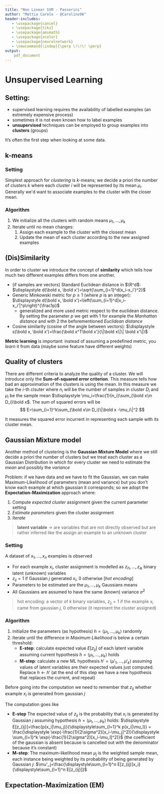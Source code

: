 ```yaml
---
title: "Non Linear SVM - Passerini"
author: "Mattia Carolo - @Carolino96"
header-includes:
   - \usepackage{cancel}
   - \usepackage{tikz}
   - \usepackage{amsmath}
   - \usepackage{xcolor}
   - \usepackage{neuralnetwork}
   - \newcommand{\indep}{\perp \!\!\! \perp}
output:
    pdf_document
---
```


# Unsupervised Learning

## Setting:

- supervised learning requires the availability of labelled examples (an extremely expensive process)
- sometimes it is not even known how to label examples
- **unsupervised** techniques can be employed to group examples into **clusters** (groups)

It’s often the first step when looking at some data.

## k-means

### Setting

Simplest approach for _clustering_ is $k$-means; we decide a priori the number of clusters $k$ where each cluster $i$ will be represented by its mean $\mu_i$. Generally we'd want to associate examples to the cluster with the closer mean.

### Algorithm

1. We initialize all the clusters with random means $\mu_1,...,\mu_k$
2. Iterate until no mean changes:
   1. Assign each example to the cluster with the closest mean
   2. Update the mean of each cluster according to the new assigned examples

## (Dis)Similarity

In order to cluster we introduce the concept of **similarity** which tells how much two different examples differs from one another.

- (if samples are vectors) Standard Euclidean distance in $\R^d$: $\displaystyle d(\bold x, \bold x')=\sqrt{\sum_{i=1}^d(x_i-x_i')^2}$ 
- Generic Minkowski metric for $p \ge 1$ (where $p$ is an integer): $\displaystyle d(\bold x, \bold x')=\left(\sum_{i=1}^d|x_i-x_i'|^p\right)^{\frac1p}$
  - generalized and more used metric respect to the euclidean distance. By setting the parameter $p$ we get with 1 for example the *Manhattan distance* and with 2 the beforementioned *Euclidean distance*
- Cosine similarity (cosine of the angle between vectors): $\displaystyle s(\bold x, \bold x')=\frac{\bold x^T\bold x'}{\|\bold x\|\| \bold x'\|}$

**Metric learning** is important: instead of assuming a predefined metric, you _learn_ it from data (maybe some feature have different weights)

## Quality of clusters

There are different criteria to analyze the quality of a cluster. We will introduce only the **Sum-of-squared error criterion**. This measure tells how bad an approximation of the clusters is using the mean.
In this measure we take the $i$-th clsuter where $n_i$ will be the number of samples in cluster $D_i$ and $\mu_i$ be the sample mean $\displaystyle \mu_i=\frac{1}{n_i}\sum_{\bold x\in D_i}\bold x$. The sum of squared errors will be
$$
E=\sum_{i=1}^k\sum_{\bold x\in D_i}\|\bold x -\mu_i\|^2
$$

It measures the squared error incurrent in representing each sample with its cluster mean.

## Gaussian Mixture model

Another method of clustering is the **Gaussian Mixture Model** where we still decide a priori the number of clusters but we treat each cluster as a Gaussian Distribution in which for every cluster we need to estimate the *mean* and possibly the *variance*

Problem: if we have data and we have to fit the Gaussian, we can make Maximum-Likelihood of parameters (mean and variance) but you don’t know each example at which gaussian it corresponds; so we adopt the **Expectation-Maximization** approach where:

1. Compute _expected cluster_ assignment given the current parameter setting
2. _Estimate parameters_ given the cluster assignment
3. _Iterate_

> **latent variable** -> are variables that are not directly observed but are rather inferred like the assign an example to an unknown cluster

### Setting

 A dataset of $x_1, . . . , x_n$ examples is observed
- For each example $x_i$, cluster assignment is modelled as $z_{i1}, . . . , z_{ik}$ binary latent (unknown) variables
- $z_{ij} = 1$ if Gaussian $j$ generated $x_i$, $0$ otherwise [_hot encoding_]
- Parameters to be estimated are the $\mu_1, . . . , \mu_k$ Gaussians means
- All Gaussians are assumed to have the same (known) variance $\sigma^2$

> hot encoding: a vector of $k$ binary variables, $z_{ij} = 1$ if the example $x_i$ came from gaussian $j$, $0$ otherwise (it represent the cluster assigned)

### Algorithm

1. initialize the parameters (as hypothesis) $h = \langle\mu_1,...,\mu_k\rangle$ randomly
2. Iterate until the difference in _Maximum Likelihood_ is below a certain threshold:
   - **E-step**: calculate expected value $E[z_{ij}]$ of each latent variable assuming current hypothesis $h = \langle\mu_1, . . . , \mu_k\rangle$ holds
   - **M-step**: calculate a new ML hypothesis $h' = \langle\mu'_1, . . . , \mu'_k\rangle$ assuming values of latent variables are their expected values just computed. Replace $h \leftarrow h'$ (at the end of this step we have a new hypothesis that replaces the current, and repeat)

Before going into the computation we need to remember that $z_{ij}$ whether example $x_i$ is generated from gaussian $j$

The computation goes like
- **E-step** The expected value of $z_{ij}$ is the probability that $x_i$ is generated by Gaussian $j$ assuming hypothesis $h = \langle\mu_1, . . . , \mu_k\rangle$ holds: $\displaystyle E[z_{ij}]=\frac{p(x_i|\mu_j)}{\displaystyle\sum_{l=1}^k p(x_i|\mu_l)} = \frac{\displaystyle	\exp(-\frac{1}{2\sigma^2}[x_i-\mu_j]^2)}{\displaystyle 	\sum_{l=1}^k	\exp(-\frac{1}{2\sigma^2}[x_i-\mu_l]^2)}$
  (the coefficient of the gaussian is absent because is cancelled out with the denominator because it’s constant)
- **M-step**: The maximum-likelihood mean $\mu_j$ is the weighted sample mean, each instance being weighted by its probability of being generated by Gaussian $j$: $\mu'_j=\frac{\displaystyle\sum_{l=1}^n E[z_{ij}]x_i}{\displaystyle\sum_{l=1}^n E[z_{ij}]}$

## Expectation-Maximization (EM)